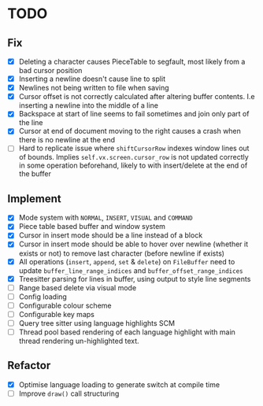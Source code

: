 # TODO

## Fix

* [X] Deleting a character causes PieceTable to segfault, most likely from a bad cursor position
* [X] Inserting a newline doesn't cause line to split
* [X] Newlines not being written to file when saving
* [X] Cursor offset is not correctly calculated after altering buffer contents. I.e inserting a newline into the middle of a line
* [X] Backspace at start of line seems to fail sometimes and join only part of the line
* [X] Cursor at end of document moving to the right causes a crash when there is no newline at the end
* [ ] Hard to replicate issue where `shiftCursorRow` indexes window lines out of bounds. Implies `self.vx.screen.cursor_row` is not updated correctly in some operation beforehand, likely to with insert/delete at the end of the buffer

## Implement

* [X] Mode system with `NORMAL`, `INSERT`, `VISUAL` and `COMMAND`
* [X] Piece table based buffer and window system
* [X] Cursor in insert mode should be a line instead of a block
* [X] Cursor in insert mode should be able to hover over newline (whether it exists or not) to remove last character (before newline if exists)
* [X] All operations (`insert`, `append`, `set` & `delete`) on `FileBuffer` need to update `buffer_line_range_indices` and `buffer_offset_range_indices`
* [X] Treesitter parsing for lines in buffer, using output to style line segments
* [ ] Range based delete via visual mode
* [ ] Config loading
* [ ] Configurable colour scheme
* [ ] Configurable key maps
* [ ] Query tree sitter using language highlights SCM
* [ ] Thread pool based rendering of each language highlight with main thread rendering un-highlighted text.

## Refactor

* [X] Optimise language loading to generate switch at compile time
* [ ] Improve `draw()` call structuring
